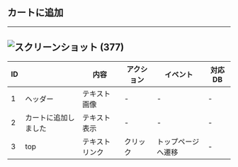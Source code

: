 ## カートに追加
---
![スクリーンショット (377)](https://user-images.githubusercontent.com/83048171/136478798-cb7a3e87-8f37-45fc-b38b-57d95025aa5d.png)
---
|ID||内容|アクション|イベント|対応DB|
|--|----|---|---------|--------|-----|
|1|ヘッダー|テキスト画像|-|-|-|
|2|カートに追加しました|テキスト表示|-|-|-|
|3|top|テキストリンク|クリック|トップページへ遷移|-|
